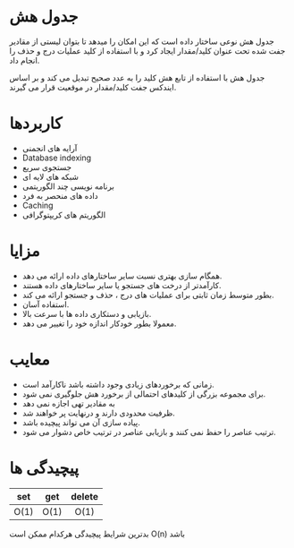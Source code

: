 # جدول هش

جدول هش نوعی ساختار داده است که این امکان را میدهد تا بتوان لیستی از مقادیر جفت شده تحت عنوان کلید/مقدار ایجاد کرد و با استفاده از کلید عملیات درج و حذف را انجام داد.

جدول هش با استفاده از تابع هش کلید را به عدد صحیح تبدیل می کند و بر اساس ایندکس جفت کلید/مقدار در موقعیت قرار می گیرند.

# کاربردها

- آرایه های انجمنی
- Database indexing
- جستجوی سریع
- شبکه های لایه ای
- برنامه نویسی چند الگوریتمی
- داده های منحصر به فرد
- Caching
- الگوریتم های کریپتوگرافی

# مزایا

- همگام سازی بهتری نسبت سایر ساختارهای داده ارائه می دهد.
- کارآمدتر از درخت های جستجو یا سایر ساختارهای داده هستند.
- بطور متوسط زمان ثابتی برای عملیات های درج ، حذف و جستجو ارائه می کند.
- استفاده آسان.
- بازیابی و دستکاری داده ها با سرعت بالا.
- معمولا بطور خودکار اندازه خود را تغییر می دهد.

# معایب

- زمانی که برخوردهای زیادی وجود داشته باشد ناکارآمد است.
- برای مجموعه بزرگی از کلیدهای احتمالی از برخورد هش جلوگیری نمی شود.
- به مقادیر تهی اجازه نمی دهد
- ظرفیت محدودی دارند و درنهایت پر خواهند شد.
- پیاده سازی آن می تواند پیچیده باشد.
- ترتیب عناصر را حفظ نمی کنند و بازیابی عناصر در ترتیب خاص دشوار می شود.

# پیچیدگی ها

| set  | get  | delete |
| :--: | :--: | :----: |
| O(1) | O(1) |  O(1)  |

بدترین شرایط پیچیدگی هرکدام ممکن است O(n) باشد

